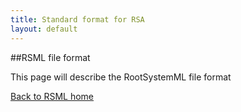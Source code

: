 ```yaml
---
title: Standard format for RSA
layout: default
---
```


##RSML file format

This page will describe the RootSystemML file format


[Back to RSML home](index)
